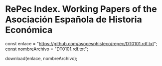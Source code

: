 # RePec Index. Working Papers of the Asociación Española de Historia Económica

const enlace = "https://github.com/asocesphisteco/repec/DT0101.rdf.txt";
const nombreArchivo = "DT0101.rdf.txt";

download(enlace, nombreArchivo);
